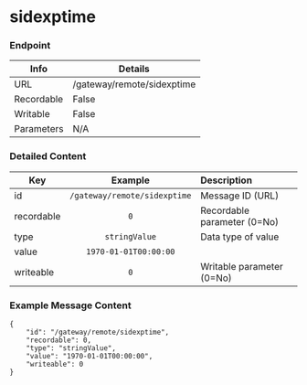# sidexptime



### Endpoint

| Info  | Details |
| ------------- | ------------- |
| URL   | /gateway/remote/sidexptime   |
| Recordable   | False   |
| Writable   | False   |
| Parameters  | N/A |

### Detailed Content

|  Key  | Example | Description |
| ------------- | :------: | :------------------------------ |
|  id | `/gateway/remote/sidexptime` | Message ID (URL) |
|  recordable | `0` | Recordable parameter (0=No) |
|  type | `stringValue` | Data type of value |
|  value | `1970-01-01T00:00:00` |  |
|  writeable | `0` | Writable parameter (0=No) |



### Example Message Content
```
{
    "id": "/gateway/remote/sidexptime",
    "recordable": 0,
    "type": "stringValue",
    "value": "1970-01-01T00:00:00",
    "writeable": 0
}
```
